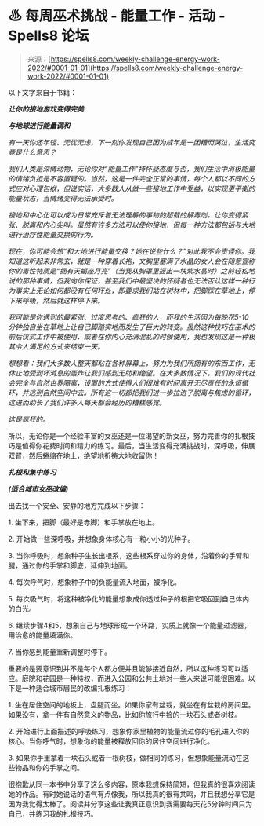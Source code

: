 <!--yml

category: 未分类

date: 2024-06-12 20:01:21

-->

# ♨ 每周巫术挑战 - 能量工作 - 活动 - Spells8 论坛

> 来源：[https://spells8.com/weekly-challenge-energy-work-2022/#0001-01-01](https://spells8.com/weekly-challenge-energy-work-2022/#0001-01-01)

以下文字来自于书籍：

***让你的接地游戏变得完美***

***与地球进行能量调和***

*有一天你还年轻、无忧无虑，下一刻你发现自己因为成年是一团糟而哭泣，生活究竟是什么意思？*

*我们人类是深情动物，无论你对“能量工作”持怀疑态度与否，我们生活中消极能量的情绪负担是不容置疑的。当然，这是一件完全正常的事情，每个人都以不同的方式应对心理包袱，但说实话，大多数人从做一些接地工作中受益，以实现更平衡的能量状态，当情绪变得无法承受时。*

*接地和中心化可以成为日常充斥着无法理解的事物的超载的解毒剂，让你变得紧张、脱离和内心尖叫。虽然有许多方法可以使你接地，但每一种方法都包括与大地进行治疗性能量交换的行为。*

*现在，你可能会想“和大地进行能量交换？她在说些什么？”对此我不会责怪你。我知道这听起来非常玄，就是一种穿着长袍，文胸里塞满了水晶的女人会在随意宣称你的毒性特质是“拥有天蝎座月亮”（当我从胸罩里摇出一块紫水晶时）之前轻松地说的那种事情，但我向你保证，甚至我们中最坚决的怀疑者也无法否认这样一种行为事实上无论如何都没有任何坏处，即要求我们站在树林中，把脚踩在草地上，停下来呼吸，然后就这样停下来。*

*我可能是你遇到的最紧张、过度思考的、疯狂的人，而我的生活因为每晚花5-10分钟独自坐在草地上让自己脚踏实地而发生了巨大的转变。虽然这种技巧在巫术的前后仪式工作中被使用，或者在你内心充满混乱的时候使用，我也发现这是一种极其令人满足的方式来结束一天。*

*想想看：我们大多数人整天都粘在各种屏幕上，努力为我们所拥有的东西工作，无休止地受到坏消息的轰炸让我们感到无助和绝望。在大多数情况下，我们的现代社会完全与自然世界隔离，设置的方式使得人们很难有时间离开无尽责任的永恒循环，并逃到自然空间中去。所有这一切都把我们进一步拉进了脱离与焦虑的循环，这进而助长了我们许多人每天都会经历的糟糕感觉。*

*这是疯狂的。*

所以，无论你是一个经验丰富的女巫还是一位渴望的新女巫，努力完善你的扎根技巧是值得你花费时间和精力的练习。最后，当生活变得充满挑战时，深呼吸，伸展双臂，然后蜷缩在地上，绝望地祈祷大地收留你！

***扎根和集中练习***

***(适合城市女巫改编)***

出去找一个安全、安静的地方完成以下步骤：

1\. 坐下来，把脚（最好是赤脚）和手掌放在地上。

2\. 开始做一些深呼吸，并想象身体核心有一粒小小的光种子。

3\. 当你呼吸时，想象种子生长出根系，这些根系穿过你的身体，沿着你的手臂和腿，通过你的手掌和脚底，延伸到地面。

4\. 每次呼气时，想象种子中的负能量流入地面，被净化。

5\. 每次吸气时，将这种被净化的能量想象成你透过种子的根把它吸回到自己体内的白光。

6\. 继续步骤4和5，想象自己与地球形成一个环路，实质上就像一个能量过滤器，用治愈的能量填满你。

7\. 当你感到能量重新调整时停下。

重要的是要意识到并不是每个人都方便并且能够接近自然，所以这种练习可以适应。庭院和花园是一种特权，而进入公园和公共土地对一些人来说可能很困难。以下是一种适合城市居民的改编扎根练习：

1\. 坐在居住空间的地板上，盘腿而坐。如果你家有盆栽，就坐在有盆栽的房间里。如果没有，拿一件有自然意义的物品，比如你旅行中捡的一块石头或者树枝。

2\. 开始进行上面描述的呼吸练习，想象你家里植物的能量流过你的毛孔进入你的核心。当你呼气时，想象你的能量被释放回你的居住空间进行净化。

3\. 如果你手里拿着一块石头或者一根树枝，做相同的练习，但想象能量流动在这些物品和你的手掌之间。

很抱歉从同一本书中分享了这么多内容，原本我想保持简短，但我真的很喜欢阅读她的作品。有时她说话的语气有点像我，所以我真的很有共鸣，并且我想分享它是因为我觉得太棒了。阅读并分享这些让我真正意识到我需要每天花5分钟时间只为自己，并练习我的扎根技巧。
